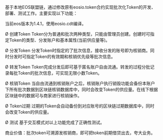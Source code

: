 基于本地EOS联盟链，通过修改原有eosio.token合约实现批次化Token的开发、部署、测试工作。主要实现以下功能：

当前eos版本为1.4.1，使用eosio.cdt编译。

Ø 创建Token  Token分为普通和批次两种类型，只能由管理员创建。创建时可指定Token的类型、分发账户和基本属性(当前供应量等)。

Ø 分发Token  分发Token时指定的了批次信息，接收分发的账号即为核销商。同时分发时可指定Token的有效期和核销优先级等批次信息。

Ø 转发Token Token完成分发后即可基于匿名账户自由流通。转发的过程分批记录每批Token的批次信息，可实现无限小数Token。

Ø 核销Token 当自由流通到核销账户之后，核销账户执行销毁功能会备份本账户下所有批次数据到区块链核销数据库中，同时会改变Token的供应量。在线下根据区块链中的数据可与商家进行核销操作。

Ø Token过期 过期的Token会自动备份到对应账号的区块链过期数据库中，同时会改变Token的供应量。

Ø 测试 基于交互模式对以上功能完成了正确性测试。

商业价值：批次token可溯源发核销商，即可把token前期借贷出去，夸大业务。